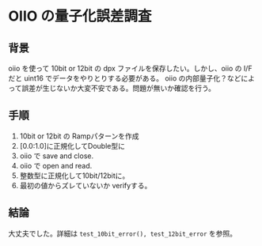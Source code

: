 # OIIO の量子化誤差調査

## 背景

oiio を使って 10bit or 12bit の dpx ファイルを保存したい。しかし、oiio の I/F だと uint16 でデータをやりとりする必要がある。
oiio の内部量子化？などによって誤差が生じないか大変不安である。問題が無いか確認を行う。

## 手順

1. 10bit or 12bit の Rampパターンを作成
2. [0.0:1.0]に正規化してDouble型に
3. oiio で save and close.
4. oiio で open and read.
5. 整数型に正規化して10bit/12bitに。
6. 最初の値からズレていないか verifyする。

## 結論

大丈夫でした。詳細は ```test_10bit_error(), test_12bit_error``` を参照。
